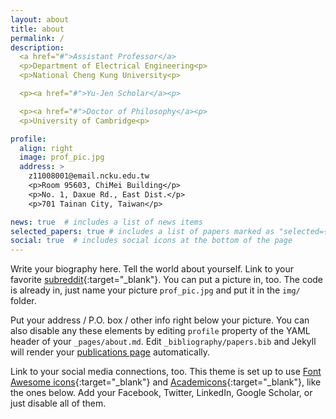```yaml
---
layout: about
title: about
permalink: /
description: 
  <a href="#">Assistant Professor</a>
  <p>Department of Electrical Engineering<p>
  <p>National Cheng Kung University<p>

  <p><a href="#">Yu-Jen Scholar</a><p>

  <p><a href="#">Doctor of Philosophy</a><p>
  <p>University of Cambridge<p>

profile:
  align: right
  image: prof_pic.jpg
  address: >
    z11008001@email.ncku.edu.tw
    <p>Room 95603, ChiMei Building</p>
    <p>No. 1, Daxue Rd., East Dist.</p>
    <p>701 Tainan City, Taiwan</p>

news: true  # includes a list of news items
selected_papers: true # includes a list of papers marked as "selected={true}"
social: true  # includes social icons at the bottom of the page
---
```


Write your biography here. Tell the world about yourself. Link to your favorite [subreddit](http://reddit.com){:target="\_blank"}. You can put a picture in, too. The code is already in, just name your picture `prof_pic.jpg` and put it in the `img/` folder.

Put your address / P.O. box / other info right below your picture. You can also disable any these elements by editing `profile` property of the YAML header of your `_pages/about.md`. Edit `_bibliography/papers.bib` and Jekyll will render your [publications page](/al-folio/publications/) automatically.

Link to your social media connections, too. This theme is set up to use [Font Awesome icons](http://fortawesome.github.io/Font-Awesome/){:target="\_blank"} and [Academicons](https://jpswalsh.github.io/academicons/){:target="\_blank"}, like the ones below. Add your Facebook, Twitter, LinkedIn, Google Scholar, or just disable all of them.
